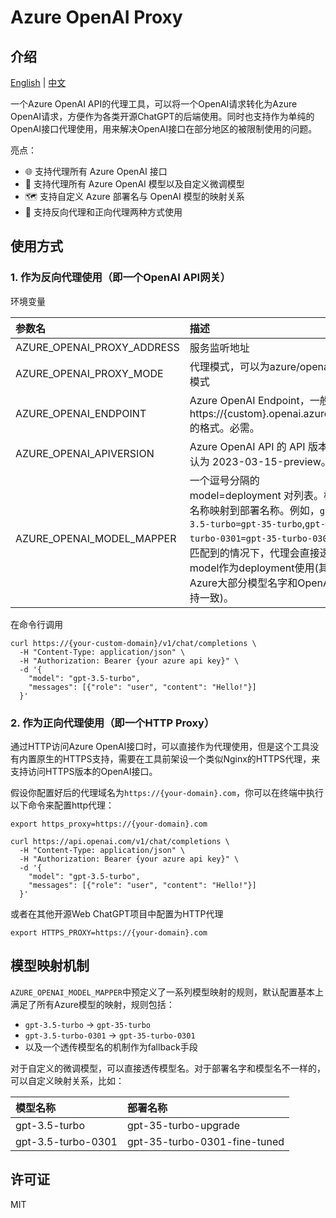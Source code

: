 # Azure OpenAI Proxy
## 介绍

<a href="./README.md">English</a> |
<a href="./README.zh-cn.md">中文</a>

一个Azure OpenAI API的代理工具，可以将一个OpenAI请求转化为Azure OpenAI请求，方便作为各类开源ChatGPT的后端使用。同时也支持作为单纯的OpenAI接口代理使用，用来解决OpenAI接口在部分地区的被限制使用的问题。

亮点：
+ 🌐 支持代理所有 Azure OpenAI 接口
+ 🧠 支持代理所有 Azure OpenAI 模型以及自定义微调模型
+ 🗺️ 支持自定义 Azure 部署名与 OpenAI 模型的映射关系
+ 🔄 支持反向代理和正向代理两种方式使用

## 使用方式
### 1. 作为反向代理使用（即一个OpenAI API网关）
环境变量

| 参数名                        | 描述                                                                                                                                                                               | 默认值                                                                     |
|:---------------------------|:---------------------------------------------------------------------------------------------------------------------------------------------------------------------------------|:------------------------------------------------------------------------|
| AZURE_OPENAI_PROXY_ADDRESS | 服务监听地址                                                                                                                                                                           | 0.0.0.0:8080                                                            |
| AZURE_OPENAI_PROXY_MODE    | 代理模式，可以为azure/openai 2种模式                                                                                                                                                        | azure                                                                   |
| AZURE_OPENAI_ENDPOINT      | Azure OpenAI Endpoint，一般类似https://{custom}.openai.azure.com的格式。必需。                                                                                                               |                                                                         |
| AZURE_OPENAI_APIVERSION    | Azure OpenAI API 的 API 版本。默认为 2023-03-15-preview。                                                                                                                                | 2023-03-15-preview                                                      |
| AZURE_OPENAI_MODEL_MAPPER  | 一个逗号分隔的 model=deployment 对列表。模型名称映射到部署名称。例如，`gpt-3.5-turbo=gpt-35-turbo`,`gpt-3.5-turbo-0301=gpt-35-turbo-0301`。未匹配到的情况下，代理会直接透传model作为deployment使用(其实Azure大部分模型名字和OpenAI的保持一致)。 | `gpt-3.5-turbo=gpt-35-turbo`<br/>`gpt-3.5-turbo-0301=gpt-35-turbo-0301` |

在命令行调用
```shell
curl https://{your-custom-domain}/v1/chat/completions \
  -H "Content-Type: application/json" \
  -H "Authorization: Bearer {your azure api key}" \
  -d '{
    "model": "gpt-3.5-turbo",
    "messages": [{"role": "user", "content": "Hello!"}]
  }'

```

### 2. 作为正向代理使用（即一个HTTP Proxy）
通过HTTP访问Azure OpenAI接口时，可以直接作为代理使用，但是这个工具没有内置原生的HTTPS支持，需要在工具前架设一个类似Nginx的HTTPS代理，来支持访问HTTPS版本的OpenAI接口。

假设你配置好后的代理域名为`https://{your-domain}.com`，你可以在终端中执行以下命令来配置http代理：
```shell
export https_proxy=https://{your-domain}.com 

curl https://api.openai.com/v1/chat/completions \
  -H "Content-Type: application/json" \
  -H "Authorization: Bearer {your azure api key}" \
  -d '{
    "model": "gpt-3.5-turbo",
    "messages": [{"role": "user", "content": "Hello!"}]
  }'

```

或者在其他开源Web ChatGPT项目中配置为HTTP代理
```
export HTTPS_PROXY=https://{your-domain}.com
```

## 模型映射机制
`AZURE_OPENAI_MODEL_MAPPER`中预定义了一系列模型映射的规则，默认配置基本上满足了所有Azure模型的映射，规则包括：
+ `gpt-3.5-turbo` -> `gpt-35-turbo`
+ `gpt-3.5-turbo-0301` -> `gpt-35-turbo-0301`
+ 以及一个透传模型名的机制作为fallback手段

对于自定义的微调模型，可以直接透传模型名。对于部署名字和模型名不一样的，可以自定义映射关系，比如：

| 模型名称               | 部署名称                         |
|:-------------------|:-----------------------------|
| gpt-3.5-turbo      | gpt-35-turbo-upgrade         |
| gpt-3.5-turbo-0301 | gpt-35-turbo-0301-fine-tuned |

## 许可证
MIT